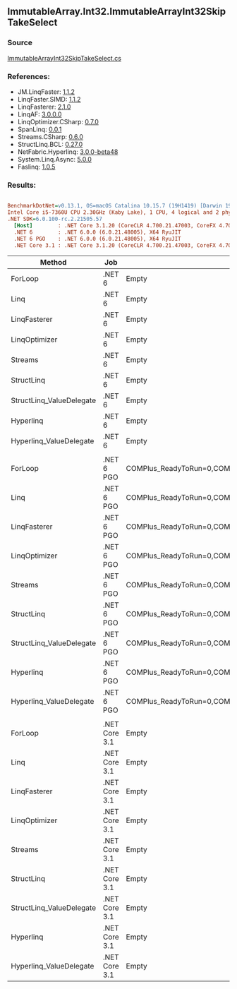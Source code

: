 ﻿## ImmutableArray.Int32.ImmutableArrayInt32SkipTakeSelect

### Source
[ImmutableArrayInt32SkipTakeSelect.cs](../LinqBenchmarks/ImmutableArray/Int32/ImmutableArrayInt32SkipTakeSelect.cs)

### References:
- JM.LinqFaster: [1.1.2](https://www.nuget.org/packages/JM.LinqFaster/1.1.2)
- LinqFaster.SIMD: [1.1.2](https://www.nuget.org/packages/LinqFaster.SIMD/1.0.3)
- LinqFasterer: [2.1.0](https://www.nuget.org/packages/LinqFasterer/2.1.0)
- LinqAF: [3.0.0.0](https://www.nuget.org/packages/LinqAF/3.0.0.0)
- LinqOptimizer.CSharp: [0.7.0](https://www.nuget.org/packages/LinqOptimizer.CSharp/0.7.0)
- SpanLinq: [0.0.1](https://www.nuget.org/packages/SpanLinq/0.0.1)
- Streams.CSharp: [0.6.0](https://www.nuget.org/packages/Streams.CSharp/0.6.0)
- StructLinq.BCL: [0.27.0](https://www.nuget.org/packages/StructLinq/0.27.0)
- NetFabric.Hyperlinq: [3.0.0-beta48](https://www.nuget.org/packages/NetFabric.Hyperlinq/3.0.0-beta48)
- System.Linq.Async: [5.0.0](https://www.nuget.org/packages/System.Linq.Async/5.0.0)
- Faslinq: [1.0.5](https://www.nuget.org/packages/Faslinq/1.0.5)

### Results:
``` ini

BenchmarkDotNet=v0.13.1, OS=macOS Catalina 10.15.7 (19H1419) [Darwin 19.6.0]
Intel Core i5-7360U CPU 2.30GHz (Kaby Lake), 1 CPU, 4 logical and 2 physical cores
.NET SDK=6.0.100-rc.2.21505.57
  [Host]        : .NET Core 3.1.20 (CoreCLR 4.700.21.47003, CoreFX 4.700.21.47101), X64 RyuJIT
  .NET 6        : .NET 6.0.0 (6.0.21.48005), X64 RyuJIT
  .NET 6 PGO    : .NET 6.0.0 (6.0.21.48005), X64 RyuJIT
  .NET Core 3.1 : .NET Core 3.1.20 (CoreCLR 4.700.21.47003, CoreFX 4.700.21.47101), X64 RyuJIT


```
|                   Method |           Job |                                                   EnvironmentVariables |       Runtime | Skip | Count |         Mean |     Error |    StdDev |          Ratio | RatioSD |  Gen 0 | Allocated |
|------------------------- |-------------- |----------------------------------------------------------------------- |-------------- |----- |------ |-------------:|----------:|----------:|---------------:|--------:|-------:|----------:|
|                  ForLoop |        .NET 6 |                                                                  Empty |      .NET 6.0 | 1000 |   100 |     71.06 ns |  0.127 ns |  0.099 ns |       baseline |         |      - |         - |
|                     Linq |        .NET 6 |                                                                  Empty |      .NET 6.0 | 1000 |   100 |  1,430.79 ns |  6.577 ns |  6.152 ns |  20.13x slower |   0.09x | 0.0839 |     176 B |
|             LinqFasterer |        .NET 6 |                                                                  Empty |      .NET 6.0 | 1000 |   100 |  1,183.35 ns | 11.487 ns | 10.745 ns |  16.65x slower |   0.16x | 2.5444 |   5,328 B |
|            LinqOptimizer |        .NET 6 |                                                                  Empty |      .NET 6.0 | 1000 |   100 |  8,008.84 ns | 18.689 ns | 14.591 ns | 112.71x slower |   0.22x | 4.2419 |   8,898 B |
|                  Streams |        .NET 6 |                                                                  Empty |      .NET 6.0 | 1000 |   100 | 13,012.54 ns | 57.608 ns | 51.068 ns | 183.20x slower |   0.79x | 0.4425 |     936 B |
|               StructLinq |        .NET 6 |                                                                  Empty |      .NET 6.0 | 1000 |   100 |    289.46 ns |  2.129 ns |  1.992 ns |   4.08x slower |   0.03x | 0.0458 |      96 B |
| StructLinq_ValueDelegate |        .NET 6 |                                                                  Empty |      .NET 6.0 | 1000 |   100 |    180.66 ns |  0.687 ns |  0.643 ns |   2.54x slower |   0.01x |      - |         - |
|                Hyperlinq |        .NET 6 |                                                                  Empty |      .NET 6.0 | 1000 |   100 |    276.42 ns |  0.317 ns |  0.247 ns |   3.89x slower |   0.01x |      - |         - |
|  Hyperlinq_ValueDelegate |        .NET 6 |                                                                  Empty |      .NET 6.0 | 1000 |   100 |    214.04 ns |  0.544 ns |  0.482 ns |   3.01x slower |   0.01x |      - |         - |
|                          |               |                                                                        |               |      |       |              |           |           |                |         |        |           |
|                  ForLoop |    .NET 6 PGO | COMPlus_ReadyToRun=0,COMPlus_TC_QuickJitForLoops=1,COMPlus_TieredPGO=1 |      .NET 6.0 | 1000 |   100 |     74.20 ns |  0.406 ns |  0.360 ns |       baseline |         |      - |         - |
|                     Linq |    .NET 6 PGO | COMPlus_ReadyToRun=0,COMPlus_TC_QuickJitForLoops=1,COMPlus_TieredPGO=1 |      .NET 6.0 | 1000 |   100 |    500.77 ns |  2.829 ns |  2.508 ns |   6.75x slower |   0.05x | 0.0839 |     176 B |
|             LinqFasterer |    .NET 6 PGO | COMPlus_ReadyToRun=0,COMPlus_TC_QuickJitForLoops=1,COMPlus_TieredPGO=1 |      .NET 6.0 | 1000 |   100 |    815.12 ns |  6.691 ns |  6.259 ns |  10.99x slower |   0.11x | 2.5444 |   5,328 B |
|            LinqOptimizer |    .NET 6 PGO | COMPlus_ReadyToRun=0,COMPlus_TC_QuickJitForLoops=1,COMPlus_TieredPGO=1 |      .NET 6.0 | 1000 |   100 |  7,834.52 ns | 75.706 ns | 70.815 ns | 105.62x slower |   1.08x | 4.2419 |   8,898 B |
|                  Streams |    .NET 6 PGO | COMPlus_ReadyToRun=0,COMPlus_TC_QuickJitForLoops=1,COMPlus_TieredPGO=1 |      .NET 6.0 | 1000 |   100 |  7,435.91 ns | 46.156 ns | 43.174 ns | 100.26x slower |   0.75x | 0.4425 |     936 B |
|               StructLinq |    .NET 6 PGO | COMPlus_ReadyToRun=0,COMPlus_TC_QuickJitForLoops=1,COMPlus_TieredPGO=1 |      .NET 6.0 | 1000 |   100 |    276.44 ns |  0.775 ns |  0.605 ns |   3.73x slower |   0.02x | 0.0458 |      96 B |
| StructLinq_ValueDelegate |    .NET 6 PGO | COMPlus_ReadyToRun=0,COMPlus_TC_QuickJitForLoops=1,COMPlus_TieredPGO=1 |      .NET 6.0 | 1000 |   100 |    179.36 ns |  0.558 ns |  0.522 ns |   2.42x slower |   0.01x |      - |         - |
|                Hyperlinq |    .NET 6 PGO | COMPlus_ReadyToRun=0,COMPlus_TC_QuickJitForLoops=1,COMPlus_TieredPGO=1 |      .NET 6.0 | 1000 |   100 |    245.03 ns |  0.926 ns |  0.773 ns |   3.30x slower |   0.02x |      - |         - |
|  Hyperlinq_ValueDelegate |    .NET 6 PGO | COMPlus_ReadyToRun=0,COMPlus_TC_QuickJitForLoops=1,COMPlus_TieredPGO=1 |      .NET 6.0 | 1000 |   100 |    216.55 ns |  0.443 ns |  0.393 ns |   2.92x slower |   0.01x |      - |         - |
|                          |               |                                                                        |               |      |       |              |           |           |                |         |        |           |
|                  ForLoop | .NET Core 3.1 |                                                                  Empty | .NET Core 3.1 | 1000 |   100 |     72.13 ns |  0.093 ns |  0.073 ns |       baseline |         |      - |         - |
|                     Linq | .NET Core 3.1 |                                                                  Empty | .NET Core 3.1 | 1000 |   100 |  1,782.68 ns | 12.792 ns | 11.966 ns |  24.70x slower |   0.17x | 0.0839 |     176 B |
|             LinqFasterer | .NET Core 3.1 |                                                                  Empty | .NET Core 3.1 | 1000 |   100 |  1,154.65 ns |  4.041 ns |  3.155 ns |  16.01x slower |   0.05x | 2.5444 |   5,328 B |
|            LinqOptimizer | .NET Core 3.1 |                                                                  Empty | .NET Core 3.1 | 1000 |   100 |  8,449.36 ns | 70.587 ns | 62.573 ns | 117.04x slower |   0.80x | 4.2572 |   8,928 B |
|                  Streams | .NET Core 3.1 |                                                                  Empty | .NET Core 3.1 | 1000 |   100 | 13,386.75 ns | 71.695 ns | 59.868 ns | 185.50x slower |   0.81x | 0.4425 |     936 B |
|               StructLinq | .NET Core 3.1 |                                                                  Empty | .NET Core 3.1 | 1000 |   100 |    680.36 ns |  3.624 ns |  3.390 ns |   9.43x slower |   0.05x | 0.0458 |      96 B |
| StructLinq_ValueDelegate | .NET Core 3.1 |                                                                  Empty | .NET Core 3.1 | 1000 |   100 |    324.10 ns |  2.267 ns |  2.120 ns |   4.49x slower |   0.03x |      - |         - |
|                Hyperlinq | .NET Core 3.1 |                                                                  Empty | .NET Core 3.1 | 1000 |   100 |    333.80 ns |  1.939 ns |  1.814 ns |   4.63x slower |   0.03x |      - |         - |
|  Hyperlinq_ValueDelegate | .NET Core 3.1 |                                                                  Empty | .NET Core 3.1 | 1000 |   100 |    233.31 ns |  0.615 ns |  0.480 ns |   3.23x slower |   0.01x |      - |         - |
